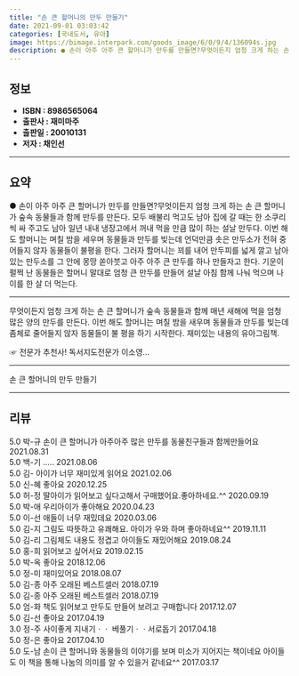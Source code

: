 ```yaml
---
title: "손 큰 할머니의 만두 만들기"
date: 2021-09-01 03:03:42
categories: [국내도서, 유아]
image: https://bimage.interpark.com/goods_image/6/0/9/4/136094s.jpg
description: ● 손이 아주 아주 큰 할머니가 만두를 만들면?무엇이든지 엄청 크게 하는 손 큰 할머니가 숲속 동물들과 함께 만두를 만든다. 모두 배불리 먹고도 남아 집에 갈 때는 한 소쿠리씩 싸 주고도 남아 일년 내내 냉장고에서 꺼내 먹을 만큼 많이 하는 설날 만두다. 이번 해도 할머니는 며칠 밤을
---
```


## **정보**

- **ISBN : 8986565064**
- **출판사 : 재미마주**
- **출판일 : 20010131**
- **저자 : 채인선**

------



## **요약**

●  손이 아주 아주 큰 할머니가 만두를 만들면?무엇이든지 엄청 크게 하는 손 큰 할머니가 숲속 동물들과 함께 만두를 만든다. 모두 배불리 먹고도 남아 집에 갈 때는 한 소쿠리씩 싸 주고도 남아 일년 내내 냉장고에서 꺼내 먹을 만큼 많이 하는 설날 만두다. 이번 해도 할머니는 며칠 밤을 세우며 동물들과 만두를 빚는데 언덕만큼 솟은 만두소가 전혀 중어들지 않자 동물들이 불평을 한다. 그러자 할머니는 꾀를 내어 만두피를 넓게 깔고 남아 있는 만두소를 그 안에 몽땅 쏟아붓고 아주 아주 큰 만두를 하나 만들자고 한다. 기운이 펄쩍 난 동물들은 할머니 말대로 엄청 큰 만두를 만들어 설날 아침 함께 나눠 먹으며 나이를 한 살 더 먹는다.

------

무엇이든지 엄청 크게 하는 손 큰 할머니가 숲속 동물들과 함께 매년 새해에 먹을 엄청 많은 양의 만두를  만든다. 이번 해도 할머니는 며칠 밤을 새우며 동물들과 만두를 빚는데 좀체로 줄어들지 않자 동물들이 불 평을 하기 시작한다. 재미있는 내용의 유아그림책.

☞ 전문가 추천사!
독서지도전문가 이소영... 

------


손 큰 할머니의 만두 만들기 

------


## **리뷰** 

5.0 박-규 손이 큰 할머니가 아주아주 많은 만두를 동물친구들과 함께만들어요 2021.08.31 <br/>5.0 백-기 ..... 2021.08.06 <br/>5.0 김- 아이가 너무 재미있게 읽어요 2021.02.06 <br/>5.0 신-혜 좋아요 2020.12.25 <br/>5.0 허-정 딸아이가 읽어보고 싶다고해서 구매했어요.좋아하네요.^^ 2020.09.19 <br/>5.0 박-애 우리아이가 좋아해요  2020.04.23 <br/>5.0 이-선 애들이 너무 재밌데요 2020.03.06 <br/>5.0 김-지 그림도 따뜻하고 유쾌해요. 아이가 우와 하며 좋아하네요^^ 2019.11.11 <br/>5.0 김-리 그림체도 내용도 정겹고 아이들도 재밌어해요 2019.08.24 <br/>5.0 홍-희 읽어보고 싶어서요 2019.02.15 <br/>5.0 박-옥 좋아요 2018.12.06 <br/>5.0 정-미 재미있어요 2018.08.07 <br/>5.0 김-종 아주 오래된 베스트셀러  2018.07.19 <br/>5.0 김-종 아주 오래된 베스트셀러  2018.07.19 <br/>5.0 엄-화 책도 읽어보고 만두도 만들어 보려고 구매합니다 2017.12.07 <br/>5.0 김-선 좋아요  2017.04.19 <br/>3.0 정-주 사이좋게 지내기ㆍㆍ 베풀기ㆍㆍ서로돕기 2017.04.18 <br/>5.0 정-은 좋아요 2017.04.10 <br/>5.0 도-남 손이 큰 할머니와 동물들의 이야기를 보며 미소가 지어지는 책이네요 아이들도 이 책을 통해 나눔의 의미를 알 수 있을거 같네요^^ 2017.03.17 <br/>